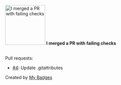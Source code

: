 <img src="https://github.com/my-badges/my-badges/blob/master/src/all-badges/this-is-fine/this-is-fine.png?raw=true" alt="I merged a PR with failing checks" title="I merged a PR with failing checks" width="128">
<strong>I merged a PR with failing checks</strong>
<br><br>

Pull requests:

- <a href="https://github.com/man250001/Online-Banking/pull/4">#4</a>: Update .gitattributes


Created by <a href="https://github.com/my-badges/my-badges">My Badges</a>